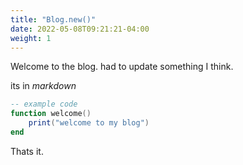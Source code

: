 ```yaml
---
title: "Blog.new()"
date: 2022-05-08T09:21:21-04:00
weight: 1
---
```


Welcome to the blog.
had to update something I think.

its in *markdown*

```lua
-- example code
function welcome()
	print("welcome to my blog")
end
```

Thats it.


